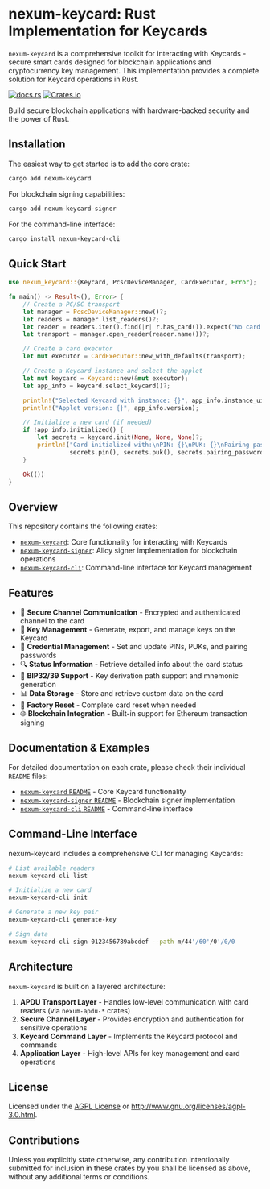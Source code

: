 # nexum-keycard: Rust Implementation for Keycards

`nexum-keycard` is a comprehensive toolkit for interacting with Keycards - secure smart cards designed for blockchain applications and cryptocurrency key management. This implementation provides a complete solution for Keycard operations in Rust.

[![docs.rs](https://img.shields.io/docsrs/nexum-keycard/latest)](https://docs.rs/nexum-keycard)
[![Crates.io](https://img.shields.io/crates/v/nexum-keycard)](https://crates.io/crates/nexum-keycard)

Build secure blockchain applications with hardware-backed security and the power of Rust.

## Installation

The easiest way to get started is to add the core crate:

```sh
cargo add nexum-keycard
```

For blockchain signing capabilities:

```sh
cargo add nexum-keycard-signer
```

For the command-line interface:

```sh
cargo install nexum-keycard-cli
```

## Quick Start

```rust
use nexum_keycard::{Keycard, PcscDeviceManager, CardExecutor, Error};

fn main() -> Result<(), Error> {
    // Create a PC/SC transport
    let manager = PcscDeviceManager::new()?;
    let readers = manager.list_readers()?;
    let reader = readers.iter().find(|r| r.has_card()).expect("No card present");
    let transport = manager.open_reader(reader.name())?;

    // Create a card executor
    let mut executor = CardExecutor::new_with_defaults(transport);

    // Create a Keycard instance and select the applet
    let mut keycard = Keycard::new(&mut executor);
    let app_info = keycard.select_keycard()?;

    println!("Selected Keycard with instance: {}", app_info.instance_uid);
    println!("Applet version: {}", app_info.version);

    // Initialize a new card (if needed)
    if !app_info.initialized() {
        let secrets = keycard.init(None, None, None)?;
        println!("Card initialized with:\nPIN: {}\nPUK: {}\nPairing password: {}",
                 secrets.pin(), secrets.puk(), secrets.pairing_password());
    }

    Ok(())
}
```

## Overview

This repository contains the following crates:

- [`nexum-keycard`]: Core functionality for interacting with Keycards
- [`nexum-keycard-signer`]: Alloy signer implementation for blockchain operations
- [`nexum-keycard-cli`]: Command-line interface for Keycard management

[`nexum-keycard`]: https://github.com/nxm-rs/nexum/tree/main/crates/keycard/keycard
[`nexum-keycard-signer`]: https://github.com/nxm-rs/nexum/tree/main/crates/keycard/signer
[`nexum-keycard-cli`]: https://github.com/nxm-rs/nexum/tree/main/crates/keycard/cli

## Features

- 🔐 **Secure Channel Communication** - Encrypted and authenticated channel to the card
- 🔑 **Key Management** - Generate, export, and manage keys on the Keycard
- 📝 **Credential Management** - Set and update PINs, PUKs, and pairing passwords
- 🔍 **Status Information** - Retrieve detailed info about the card status
- 🔄 **BIP32/39 Support** - Key derivation path support and mnemonic generation
- 📊 **Data Storage** - Store and retrieve custom data on the card
- 📱 **Factory Reset** - Complete card reset when needed
- 🌐 **Blockchain Integration** - Built-in support for Ethereum transaction signing

## Documentation & Examples

For detailed documentation on each crate, please check their individual `README` files:

- [`nexum-keycard` `README`](./crates/keycard/README.md) - Core Keycard functionality
- [`nexum-keycard-signer` `README`](./crates/signer/README.md) - Blockchain signer implementation
- [`nexum-keycard-cli` `README`](./crates/cli/README.md) - Command-line interface

## Command-Line Interface

nexum-keycard includes a comprehensive CLI for managing Keycards:

```sh
# List available readers
nexum-keycard-cli list

# Initialize a new card
nexum-keycard-cli init

# Generate a new key pair
nexum-keycard-cli generate-key

# Sign data
nexum-keycard-cli sign 0123456789abcdef --path m/44'/60'/0'/0/0
```

## Architecture

`nexum-keycard` is built on a layered architecture:

1. **APDU Transport Layer** - Handles low-level communication with card readers (via `nexum-apdu-*` crates)
2. **Secure Channel Layer** - Provides encryption and authentication for sensitive operations
3. **Keycard Command Layer** - Implements the Keycard protocol and commands
4. **Application Layer** - High-level APIs for key management and card operations

## License

Licensed under the [AGPL License](LICENSE) or http://www.gnu.org/licenses/agpl-3.0.html.

## Contributions

Unless you explicitly state otherwise, any contribution intentionally submitted for inclusion in these crates by you shall be licensed as above, without any additional terms or conditions.
